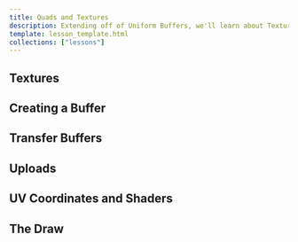 ```yaml
---
title: Quads and Textures
description: Extending off of Uniform Buffers, we'll learn about Texture Buffers, so we can finally display images beyond colored shapes.
template: lesson_template.html
collections: ["lessons"]
---
```



## Textures <a name="textures" id="textures"></a>


## Creating a Buffer <a name="creating-a-buffer" id="creating-a-buffer"></a>


## Transfer Buffers <a name="transfer-buffers" id="transfer-buffers"></a>


## Uploads <a name="uploads" id="uploads"></a>


## UV Coordinates and Shaders <a name="uv-shaders" id="uv-shaders"></a>


## The Draw <a name="draw" id="draw"></a>